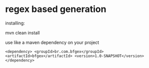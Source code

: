 regex based generation
=========================================

installing:

 mvn clean install


 use like a maven dependency on your project

`<dependency>
  <groupId>br.com.bfgex</groupId>
  <artifactId>bfgex</artifactId>
  <version>1.0-SNAPSHOT</version>
</dependency>`

